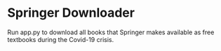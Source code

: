 # Springer Downloader

Run app.py to download all books that Springer makes available as free textbooks during the Covid-19 crisis.
